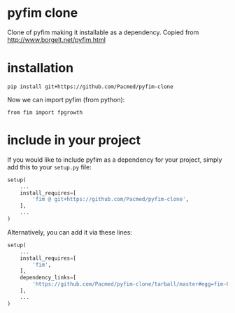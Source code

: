 # pyfim clone

Clone of pyfim making it installable as a dependency. Copied from http://www.borgelt.net/pyfim.html

# installation
`pip install git+https://github.com/Pacmed/pyfim-clone`

Now we can import pyfim (from python):

`from fim import fpgrowth`

# include in your project

If you would like to include pyfim as a dependency for your project, simply add this to your `setup.py` file:
```python    
setup(
    ...
    install_requires=[
        'fim @ git+https://github.com/Pacmed/pyfim-clone',              
    ],
    ...
)
```

Alternatively, you can add it via these lines:
```python    
setup(
    ...
    install_requires=[
        'fim',
    ],
    dependency_links=[
        'https://github.com/Pacmed/pyfim-clone/tarball/master#egg=fim-6.28'
    ],
    ...
)
```
